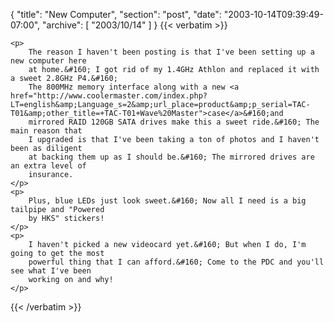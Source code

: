 {
  "title": "New Computer",
  "section": "post",
  "date": "2003-10-14T09:39:49-07:00",
  "archive": [
    "2003/10/14"
  ]
}
{{< verbatim >}}

    <p>
        The reason I haven't been posting is that I've been setting up a new computer here
        at home.&#160; I got rid of my 1.4GHz Athlon and replaced it with a sweet 2.8GHz P4.&#160;
        The 800MHz memory interface along with a new <a href="http://www.coolermaster.com/index.php?LT=english&amp;Language_s=2&amp;url_place=product&amp;p_serial=TAC-T01&amp;other_title=+TAC-T01+Wave%20Master">case</a>&#160;and
        mirrored RAID 120GB SATA drives make this a sweet ride.&#160; The main reason that
        I upgraded is that I've been taking a ton of photos and I haven't been as diligent
        at backing them up as I should be.&#160; The mirrored drives are an extra level of
        insurance. 
    </p>
    <p>
        Plus, blue LEDs just look sweet.&#160; Now all I need is a big tailpipe and "Powered
        by HKS" stickers! 
    </p>
    <p>
        I haven't picked a new videocard yet.&#160; But when I do, I'm going to get the most
        powerful thing that I can afford.&#160; Come to the PDC and you'll see what I've been
        working on and why!
    </p>

{{< /verbatim >}}
